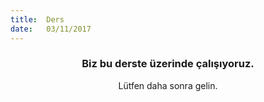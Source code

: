```yaml
---
title:  Ders
date:   03/11/2017
---
```


### <center>Biz bu derste üzerinde çalışıyoruz.</center>
<center>Lütfen daha sonra gelin.</center>